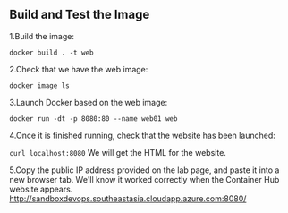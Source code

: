## Build and Test the Image
1.Build the image:

`docker build . -t web`

2.Check that we have the web image:

`docker image ls` 

3.Launch Docker based on the web image:

`docker run -dt -p 8080:80 --name web01 web` 

4.Once it is finished running, check that the website has been launched:

`curl localhost:8080` 
We will get the HTML for the website.

5.Copy the public IP address provided on the lab page, and paste it into a new browser tab. We'll know it worked correctly when the Container Hub website appears.
http://sandboxdevops.southeastasia.cloudapp.azure.com:8080/
